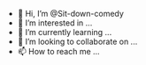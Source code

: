 - 👋 Hi, I’m @Sit-down-comedy
- 👀 I’m interested in ...
- 🌱 I’m currently learning ...
- 💞️ I’m looking to collaborate on ...
- 📫 How to reach me ...

<!---
Sit-down-comedy/Sit-down-comedy is a ✨ special ✨ repository because its `README.md` (this file) appears on your GitHub profile.
You can click the Preview link to take a look at your changes.
--->
